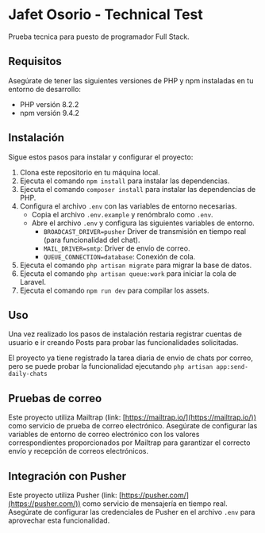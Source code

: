 # Jafet Osorio - Technical Test

Prueba tecnica para puesto de programador Full Stack.

## Requisitos

Asegúrate de tener las siguientes versiones de PHP y npm instaladas en tu entorno de desarrollo:

- PHP versión 8.2.2
- npm versión 9.4.2

## Instalación

Sigue estos pasos para instalar y configurar el proyecto:

1. Clona este repositorio en tu máquina local.
2. Ejecuta el comando `npm install` para instalar las dependencias.
3. Ejecuta el comando `composer install` para instalar las dependencias de PHP.
4. Configura el archivo `.env` con las variables de entorno necesarias.
    - Copia el archivo `.env.example` y renómbralo como `.env`.
    - Abre el archivo `.env` y configura las siguientes variables de entorno.
        - `BROADCAST_DRIVER=pusher` Driver de transmisión en tiempo real (para funcionalidad del chat).
        - `MAIL_DRIVER=smtp`: Driver de envío de correo.
        - `QUEUE_CONNECTION=database`: Conexión de cola.
5. Ejecuta el comando `php artisan migrate` para migrar la base de datos.
6. Ejecuta el comando `php artisan queue:work` para iniciar la cola de Laravel.
7. Ejecuta el comando `npm run dev` para compilar los assets.

## Uso

Una vez realizado los pasos de instalación restaria registrar cuentas de usuario e ir creando Posts para probar las funcionalidades solicitadas.

El proyecto ya tiene registrado la tarea diaria de envio de chats por correo, pero se puede probar la funcionalidad ejecutando `php artisan app:send-daily-chats `


## Pruebas de correo

Este proyecto utiliza Mailtrap (link: [https://mailtrap.io/](https://mailtrap.io/)) como servicio de prueba de correo electrónico. Asegúrate de configurar las variables de entorno de correo electrónico con los valores correspondientes proporcionados por Mailtrap para garantizar el correcto envío y recepción de correos electrónicos.

## Integración con Pusher

Este proyecto utiliza Pusher (link: [https://pusher.com/](https://pusher.com/)) como servicio de mensajería en tiempo real. Asegúrate de configurar las credenciales de Pusher en el archivo `.env` para aprovechar esta funcionalidad.


